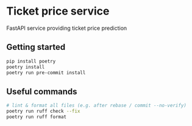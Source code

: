 # Ticket price service

FastAPI service providing ticket price prediction

## Getting started

```sh
pip install poetry
poetry install
poetry run pre-commit install
```

## Useful commands

```sh
# lint & format all files (e.g. after rebase / commit --no-verify)
poetry run ruff check --fix
poetry run ruff format
```
